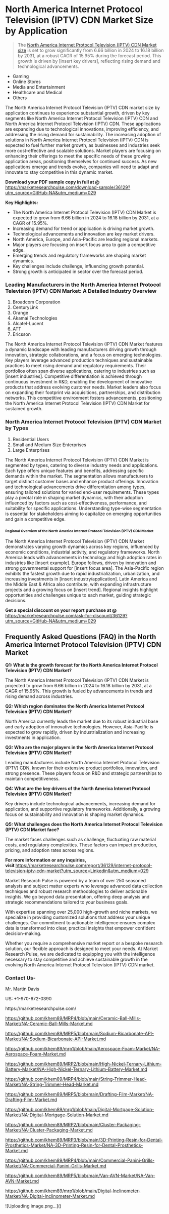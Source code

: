 <h1>North America Internet Protocol Television (IPTV) CDN Market&nbsp;Size by Application</h1><blockquote><p>The <a href="https://marketresearchpulse.com/download-sample/36129?utm_source=GitHub-NA&amp;utm_medium=029">North America Internet Protocol Television (IPTV) CDN Market size</a> is set to grow significantly from 6.66 billion in 2024 to 16.18 billion by 2031, at a robust CAGR of 15.95% during the forecast period. This growth is driven by [insert key drivers], reflecting rising demand and technological advancements.</p></blockquote><ul><li>Gaming <li> Online Stores <li> Media and Entertainment <li> Healthcare and Medical <li> Others</li></ul><p>The North America Internet Protocol Television (IPTV) CDN market size by application continues to experience substantial growth, driven by key segments like North America Internet Protocol Television (IPTV) CDN and North America Internet Protocol Television (IPTV) CDN. These applications are expanding due to technological innovations, improving efficiency, and addressing the rising demand for sustainability. The increasing adoption of solutions in North America Internet Protocol Television (IPTV) CDN is expected to fuel further market growth, as businesses and industries seek more cost-effective and scalable solutions. Market players are focusing on enhancing their offerings to meet the specific needs of these growing application areas, positioning themselves for continued success. As new applications emerge and trends evolve, companies will need to adapt and innovate to stay competitive in this dynamic market.</p><p><strong>Download your PDF sample copy in full at @ </strong><a href="https://marketresearchpulse.com/download-sample/36129?utm_source=GitHub-NA&amp;utm_medium=029">https://marketresearchpulse.com/download-sample/36129?utm_source=GitHub-NA&amp;utm_medium=029</a></p><p><strong>Key Highlights: </strong></p><ul><li>The North America Internet Protocol Television (IPTV) CDN Market is expected to grow from 6.66 billion in 2024 to 16.18 billion by 2031, at a CAGR of 15.95%.</li><li>Increasing demand for trend or application is driving market growth.</li><li>Technological advancements and innovation are key market drivers.</li><li>North America, Europe, and Asia-Pacific are leading regional markets.</li><li>Major players are focusing on insert focus area to gain a competitive edge.</li><li>Emerging trends and regulatory frameworks are shaping market dynamics.</li><li>Key challenges include challenge, influencing growth potential.</li><li>Strong growth is anticipated in sector over the forecast period.</li></ul><h3>Leading Manufacturers in the North America Internet Protocol Television (IPTV) CDN Market: A Detailed Industry Overview</h3><ol><li>Broadcom Corporation</li><li>CenturyLink</li><li>Orange</li><li>Akamai Technologies</li><li>Alcatel-Lucent</li><li>ATT</li><li>Ericsson</li></ol><div class="flex max-w-full flex-col flex-grow"><div class="min-h-8 text-message flex w-full flex-col items-end gap-2 whitespace-normal break-words [.text-message+&amp;]:mt-5" dir="auto" data-message-author-role="assistant" data-message-id="fd8432e4-4910-450d-b182-61b7bfb0a01f" data-message-model-slug="gpt-4o"><div class="flex w-full flex-col gap-1 empty:hidden first:pt-[3px]"><div class="markdown prose w-full break-words dark:prose-invert light"><p>The North America Internet Protocol Television (IPTV) CDN Market features a dynamic landscape with leading manufacturers driving growth through innovation, strategic collaborations, and a focus on emerging technologies. Key players leverage advanced production techniques and sustainable practices to meet rising demand and regulatory requirements. Their portfolios often span diverse applications, catering to industries such as [insert industries]. Competitive differentiation is achieved through continuous investment in R&amp;D, enabling the development of innovative products that address evolving customer needs. Market leaders also focus on expanding their footprint via acquisitions, partnerships, and distribution networks. This competitive environment fosters advancements, positioning the North America Internet Protocol Television (IPTV) CDN Market for sustained growth.</p></div></div></div></div><h3>North America Internet Protocol Television (IPTV) CDN Market by Types</h3><ol><li>Residential Users <li> Small and Medium Size Enterprises <li> Large Enterprises</li></ol><div class="flex max-w-full flex-col flex-grow"><div class="min-h-8 text-message flex w-full flex-col items-end gap-2 whitespace-normal break-words [.text-message+&amp;]:mt-5" dir="auto" data-message-author-role="assistant" data-message-id="084470be-0bb7-4664-bddf-5156b4f41249" data-message-model-slug="gpt-4o-mini"><div class="flex w-full flex-col gap-1 empty:hidden first:pt-[3px]"><div class="markdown prose w-full break-words dark:prose-invert light"><p>The North America Internet Protocol Television (IPTV) CDN Market is segmented by types, catering to diverse industry needs and applications. Each type offers unique features and benefits, addressing specific demands within the market. The segmentation allows manufacturers to target distinct customer bases and enhance product offerings. Innovation and technological advancements drive differentiation among types, ensuring tailored solutions for varied end-user requirements. These types play a pivotal role in shaping market dynamics, with their adoption influenced by factors such as cost-effectiveness, performance, and suitability for specific applications. Understanding type-wise segmentation is essential for stakeholders aiming to capitalize on emerging opportunities and gain a competitive edge.</p></div></div></div></div><h3><span style="font-size: 11px;">Regional Overview of the North America Internet Protocol Television (IPTV) CDN Market</span></h3><div class="flex max-w-full flex-col flex-grow"><div class="min-h-8 text-message flex w-full flex-col items-end gap-2 whitespace-normal break-words [.text-message+&amp;]:mt-5" dir="auto" data-message-author-role="assistant" data-message-id="e9038762-ce64-4e30-91c9-9bd413514231" data-message-model-slug="gpt-4o-mini"><div class="flex w-full flex-col gap-1 empty:hidden first:pt-[3px]"><div class="markdown prose w-full break-words dark:prose-invert light"><p>The North America Internet Protocol Television (IPTV) CDN Market demonstrates varying growth dynamics across key regions, influenced by economic conditions, industrial activity, and regulatory frameworks. North America leads with advancements in technology and high adoption rates in industries like [insert example]. Europe follows, driven by innovation and strong governmental support for [insert focus area]. The Asia-Pacific region exhibits the fastest growth due to rapid industrialization, urbanization, and increasing investments in [insert industry/application]. Latin America and the Middle East &amp; Africa also contribute, with expanding infrastructure projects and a growing focus on [insert trend]. Regional insights highlight opportunities and challenges unique to each market, guiding strategic decisions.</p></div></div></div></div><p><strong>Get a special discount on your report purchase at @ </strong><a href="https://marketresearchpulse.com/ask-for-discount/36129?utm_source=GitHub-NA&amp;utm_medium=029">https://marketresearchpulse.com/ask-for-discount/36129?utm_source=GitHub-NA&amp;utm_medium=029</a></p><h2>Frequently Asked Questions (FAQ) in the North America Internet Protocol Television (IPTV) CDN Market</h2><p><strong>Q1: What is the growth forecast for the North America Internet Protocol Television (IPTV) CDN Market?</strong></p><p>The North America Internet Protocol Television (IPTV) CDN Market is projected to grow from 6.66 billion in 2024 to 16.18 billion by 2031, at a CAGR of 15.95%. This growth is fueled by advancements in trends and rising demand across industries.</p><p><strong>Q2: Which region dominates the North America Internet Protocol Television (IPTV) CDN Market?</strong></p><p>North America currently leads the market due to its robust industrial base and early adoption of innovative technologies. However, Asia-Pacific is expected to grow rapidly, driven by industrialization and increasing investments in application.</p><p><strong>Q3: Who are the major players in the North America Internet Protocol Television (IPTV) CDN Market?</strong></p><p>Leading manufacturers include North America Internet Protocol Television (IPTV) CDN, known for their extensive product portfolios, innovation, and strong presence. These players focus on R&amp;D and strategic partnerships to maintain competitiveness.</p><p><strong>Q4: What are the key drivers of the North America Internet Protocol Television (IPTV) CDN Market?</strong></p><p>Key drivers include technological advancements, increasing demand for application, and supportive regulatory frameworks. Additionally, a growing focus on sustainability and innovation is shaping market dynamics.</p><p><strong>Q5: What challenges does the North America Internet Protocol Television (IPTV) CDN Market face?</strong></p><p>The market faces challenges such as challenge, fluctuating raw material costs, and regulatory complexities. These factors can impact production, pricing, and adoption rates across regions.</p><p><strong>For more information or any inquiries, visit&nbsp;</strong><a href="https://marketresearchpulse.com/report/36129/internet-protocol-television-iptv-cdn-market?utm_source=Linkedin&utm_medium=029">https://marketresearchpulse.com/report/36129/internet-protocol-television-iptv-cdn-market?utm_source=Linkedin&utm_medium=029</a></p><p>Market Research Pulse is powered by a team of over 250 seasoned analysts and subject matter experts who leverage advanced data collection techniques and robust research methodologies to deliver actionable insights. We go beyond data presentation, offering deep analysis and strategic recommendations tailored to your business goals.</p><p>With expertise spanning over 25,000 high-growth and niche markets, we specialize in providing customized solutions that address your unique challenges. Our commitment to actionable intelligence ensures complex data is transformed into clear, practical insights that empower confident decision-making.</p><p>Whether you require a comprehensive market report or a bespoke research solution, our flexible approach is designed to meet your needs. At Market Research Pulse, we are dedicated to equipping you with the intelligence necessary to stay competitive and achieve sustainable growth in the evolving North America Internet Protocol Television (IPTV) CDN market.</p><h3><strong>Contact Us-</strong></h3><p>Mr. Martin Davis</p><p>US: +1-970-672-0390</p><p>https://marketresearchpulse.com/</p><p><a href="https://github.com/khem89/MRP4/blob/main/Ceramic-Ball-Mills-Market/NA-Ceramic-Ball-Mills-Market.md">https://github.com/khem89/MRP4/blob/main/Ceramic-Ball-Mills-Market/NA-Ceramic-Ball-Mills-Market.md</a></p><p><a href="https://github.com/khem89/MRP5/blob/main/Sodium-Bicarbonate-API-Market/NA-Sodium-Bicarbonate-API-Market.md">https://github.com/khem89/MRP5/blob/main/Sodium-Bicarbonate-API-Market/NA-Sodium-Bicarbonate-API-Market.md</a></p><p><a href="https://github.com/khem89/mrp1/blob/main/Aerospace-Foam-Market/NA-Aerospace-Foam-Market.md">https://github.com/khem89/mrp1/blob/main/Aerospace-Foam-Market/NA-Aerospace-Foam-Market.md</a></p><p><a href="https://github.com/khem89/MRP2/blob/main/High-Nickel-Ternary-Lithium-Battery-Market/NA-High-Nickel-Ternary-Lithium-Battery-Market.md">https://github.com/khem89/MRP2/blob/main/High-Nickel-Ternary-Lithium-Battery-Market/NA-High-Nickel-Ternary-Lithium-Battery-Market.md</a></p><p><a href="https://github.com/khem89/MRP4/blob/main/String-Trimmer-Head-Market/NA-String-Trimmer-Head-Market.md">https://github.com/khem89/MRP4/blob/main/String-Trimmer-Head-Market/NA-String-Trimmer-Head-Market.md</a></p><p><a href="https://github.com/khem89/MRP5/blob/main/Drafting-Film-Market/NA-Drafting-Film-Market.md">https://github.com/khem89/MRP5/blob/main/Drafting-Film-Market/NA-Drafting-Film-Market.md</a></p><p><a href="https://github.com/khem89/mrp1/blob/main/Digital-Mortgage-Solution-Market/NA-Digital-Mortgage-Solution-Market.md">https://github.com/khem89/mrp1/blob/main/Digital-Mortgage-Solution-Market/NA-Digital-Mortgage-Solution-Market.md</a></p><p><a href="https://github.com/khem89/MRP2/blob/main/Cluster-Packaging-Market/NA-Cluster-Packaging-Market.md">https://github.com/khem89/MRP2/blob/main/Cluster-Packaging-Market/NA-Cluster-Packaging-Market.md</a></p><p><a href="https://github.com/khem89/MRP3/blob/main/3D-Printing-Resin-for-Dental-Prosthetics-Market/NA-3D-Printing-Resin-for-Dental-Prosthetics-Market.md">https://github.com/khem89/MRP3/blob/main/3D-Printing-Resin-for-Dental-Prosthetics-Market/NA-3D-Printing-Resin-for-Dental-Prosthetics-Market.md</a></p><p><a href="https://github.com/khem89/MRP4/blob/main/Commercial-Panini-Grills-Market/NA-Commercial-Panini-Grills-Market.md">https://github.com/khem89/MRP4/blob/main/Commercial-Panini-Grills-Market/NA-Commercial-Panini-Grills-Market.md</a></p><p><a href="https://github.com/khem89/MRP5/blob/main/Van-AVN-Market/NA-Van-AVN-Market.md">https://github.com/khem89/MRP5/blob/main/Van-AVN-Market/NA-Van-AVN-Market.md</a></p><p><a href="https://github.com/khem89/mrp1/blob/main/Digital-Inclinometer-Market/NA-Digital-Inclinometer-Market.md">https://github.com/khem89/mrp1/blob/main/Digital-Inclinometer-Market/NA-Digital-Inclinometer-Market.md</a></p>
![Uploading image.png…]()

